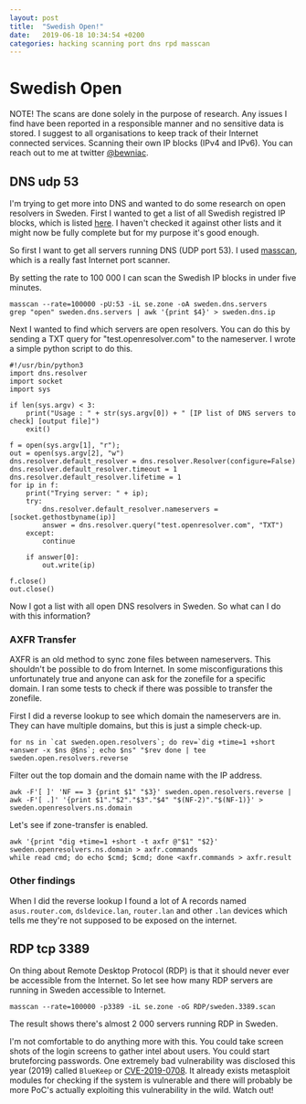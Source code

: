```yaml
---
layout: post
title:  "Swedish Open!"
date:   2019-06-18 10:34:54 +0200
categories: hacking scanning port dns rpd masscan
---
```

# Swedish Open
NOTE! The scans are done solely in the purpose of research. Any issues I find have been reported in a responsible manner and no sensitive data is stored. I suggest to all organisations to keep track of their Internet connected services. Scanning their own IP blocks (IPv4 and IPv6). You can reach out to me at twitter [@bewniac](https://twitter.com/bewniac).

## DNS udp 53
I'm trying to get more into DNS and wanted to do some research on open resolvers in Sweden. First I wanted to get a list of all Swedish registred IP blocks, which is listed [here](http://ipverse.net/ipblocks/data/countries/se.zone). I haven't checked it against other lists and it might now be fully complete but for my purpose it's good enough. 

So first I want to get all servers running DNS (UDP port 53). I used [masscan](https://github.com/robertdavidgraham/masscan), which is a really fast Internet port scanner. 

By setting the rate to 100 000 I can scan the Swedish IP blocks in under five minutes. 
```
masscan --rate=100000 -pU:53 -iL se.zone -oA sweden.dns.servers
grep "open" sweden.dns.servers | awk '{print $4}' > sweden.dns.ip
```

Next I wanted to find which servers are open resolvers. You can do this by sending a TXT query for "test.openresolver.com" to the nameserver. I wrote a simple python script to do this. 

```
#!/usr/bin/python3
import dns.resolver
import socket
import sys

if len(sys.argv) < 3:
	print("Usage : " + str(sys.argv[0]) + " [IP list of DNS servers to check] [output file]")
	exit()

f = open(sys.argv[1], "r");
out = open(sys.argv[2], "w")
dns.resolver.default_resolver = dns.resolver.Resolver(configure=False)
dns.resolver.default_resolver.timeout = 1
dns.resolver.default_resolver.lifetime = 1
for ip in f:
	print("Trying server: " + ip);
	try:
		dns.resolver.default_resolver.nameservers = [socket.gethostbyname(ip)]
		answer = dns.resolver.query("test.openresolver.com", "TXT")
	except:
		continue

	if answer[0]:
		out.write(ip)

f.close()
out.close()
```
Now I got a list with all open DNS resolvers in Sweden. So what can I do with this information?

### AXFR Transfer
AXFR is an old method to sync zone files between nameservers. This shouldn't be possible to do from Internet. In some misconfigurations this unfortunately true and anyone can ask for the zonefile for a specific domain. I ran some tests to check if there was possible to transfer the zonefile. 

First I did a reverse lookup to see which domain the nameservers are in. They can have multiple domains, but this is just a simple check-up. 
```
for ns in `cat sweden.open.resolvers`; do rev=`dig +time=1 +short +answer -x $ns @$ns`; echo $ns" "$rev done | tee sweden.open.resolvers.reverse
```

Filter out the top domain and the domain name with the IP address. 
```
awk -F'[ ]' 'NF == 3 {print $1" "$3}' sweden.open.resolvers.reverse | awk -F'[ .]' '{print $1"."$2"."$3"."$4" "$(NF-2)"."$(NF-1)}' > sweden.openresolvers.ns.domain
```

Let's see if zone-transfer is enabled. 

```
awk '{print "dig +time=1 +short -t axfr @"$1" "$2}' sweden.openresolvers.ns.domain > axfr.commands
while read cmd; do echo $cmd; $cmd; done <axfr.commands > axfr.result
```
### Other findings
When I did the reverse lookup I found a lot of A records named `asus.router.com`, `dsldevice.lan`, `router.lan` and other `.lan` devices which tells me they're not supposed to be exposed on the internet. 

## RDP tcp 3389
On thing about Remote Desktop Protocol (RDP) is that it should never ever be accessible from the Internet. So let see how many RDP servers are running in Sweden accessible to Internet. 

```
masscan --rate=100000 -p3389 -iL se.zone -oG RDP/sweden.3389.scan
```

The result shows there's almost 2 000 servers running RDP in Sweden. 

I'm not comfortable to do anything more with this. You could take screen shots of the login screens to gather intel about users. You could start bruteforcing passwords. One extremely bad vulnerability was disclosed this year (2019) called `BlueKeep` or [CVE-2019-0708](https://cve.mitre.org/cgi-bin/cvename.cgi?name=CVE-2019-0708). It already exists metasploit modules for checking if the system is vulnerable and there will probably be more PoC's actually exploiting this vulnerability in the wild. Watch out!
